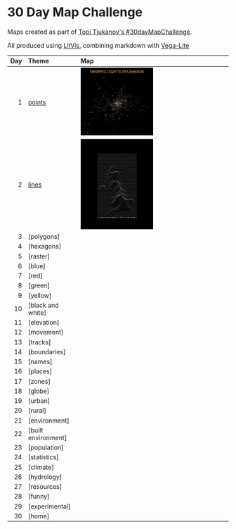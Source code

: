 # 30 Day Map Challenge

Maps created as part of [Topi Tjukanov's #30dayMapChallenge](https://twitter.com/tjukanov/status/1187713840550744066).

All produced using [LitVis](https://github.com/gicentre/litvis), combining markdown with [Vega-Lite](https://vega.github.io/vega-lite)

| Day | Theme                  | Map                                                      |
| --: | :--------------------- | :------------------------------------------------------- |
|   1 | [points](d01Points.md) | [<img src="images/day01.png" width=50% />](d01Points.md) |
|   2 | [lines ](d02Lines.md)  | [<img src="images/day02.png" width=50% />](d02Lines.md)  |
|   3 | [polygons]             |                                                          |
|   4 | [hexagons]             |                                                          |
|   5 | [raster]               |                                                          |
|   6 | [blue]                 |                                                          |
|   7 | [red]                  |                                                          |
|   8 | [green]                |                                                          |
|   9 | [yellow]               |                                                          |
|  10 | [black and white]      |                                                          |
|  11 | [elevation]            |                                                          |
|  12 | [movement]             |                                                          |
|  13 | [tracks]               |                                                          |
|  14 | [boundaries]           |                                                          |
|  15 | [names]                |                                                          |
|  16 | [places]               |                                                          |
|  17 | [zones]                |                                                          |
|  18 | [globe]                |                                                          |
|  19 | [urban]                |                                                          |
|  20 | [rural]                |                                                          |
|  21 | [environment]          |                                                          |
|  22 | [built environment]    |                                                          |
|  23 | [population]           |                                                          |
|  24 | [statistics]           |                                                          |
|  25 | [climate]              |                                                          |
|  26 | [hydrology]            |                                                          |
|  27 | [resources]            |                                                          |
|  28 | [funny]                |                                                          |
|  29 | [experimental]         |                                                          |
|  30 | [home]                 |                                                          |
